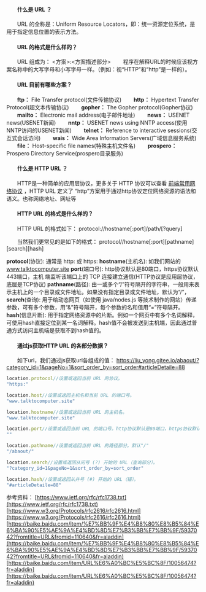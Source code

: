 #### &emsp;&emsp;什么是 URL ？
&emsp;&emsp;URL 的全称是：Uniform Resource Locators，即：统一资源定位系统，是用于指定信息位置的表示方法。

#### &emsp;&emsp;URL 的格式是什么样的？
&emsp;&emsp;URL 组成为： <方案>:<方案描述部分>
&emsp;&emsp;程序在解释URL的时候应该视方案名称中的大写字母和小写字母一样。（例如：视“HTTP”和“http”是一样的）。

#### &emsp;&emsp;URL 目前有哪些方案？
&emsp;&emsp;**ftp：** File Transfer protocol(文件传输协议)
&emsp;&emsp;**http：** Hypertext Transfer Protocol(超文本传输协议)
&emsp;&emsp;**gopher：** The Gopher protocol(Gopher协议)
&emsp;&emsp;**mailto：** Electronic mail address(电子邮件地址)
&emsp;&emsp;**news：** USENET news(USENET新闻)
&emsp;&emsp;**nntp：** USENET news using NNTP access(使用NNTP访问的USENET新闻)
&emsp;&emsp;**telnet：** Reference to interactive sessions(交互式会话访问)
&emsp;&emsp;**wais：** Wide Area Information Servers(广域信息服务系统)
&emsp;&emsp;**file：** Host-specific file names(特殊主机文件名)
&emsp;&emsp;**prospero：** Prospero Directory Service(prospero目录服务)

#### &emsp;&emsp;什么是 HTTP URL ？
&emsp;&emsp;HTTP是一种简单的应用层协议，更多关于 HTTP 协议可以查看 [前端常用网络协议](https://liu_yong.gitee.io/blogs/49/) ，HTTP  URL 定义了 “http”方案用于通过http协议定位网络资源的语法和语义。也称网络地址、网址等

#### &emsp;&emsp;HTTP URL 的格式是什么样的？
&emsp;&emsp;HTTP URL 的格式如下：
protocol://hostname[:port]/path/[?query]

&emsp;&emsp;当然我们更常见的是如下的格式：
protocol//hostname[:port][pathname][search][hash]

**protocol**(协议): 通常是 http: 或 https:
**hostname**(主机名): 如我们网站的 www.talktocomputer.site
**port**(端口号): http协议默认是80端口，https协议默认443端口，主机 端监听该端口上的 TCP 连接建立通信(HTTP协议是应用层协议，底层是TCP协议)
**pathname**(路径): 由一或多个“/”符号隔开的字符串，一般用来表示主机上的一个目录或文件地址。如果没有指定目录或文件地址，默认为“/”，
**search**(查询): 用于给动态网页（如使用 java/nodes.js 等技术制作的网站）传递参数，可有多个参数，用“&”符号隔开，每个参数的名和值用“=”符号隔开。
**hash**(信息片断): 用于指定网络资源中的片断。例如一个网页中有多个名词解释，可使用hash直接定位到某一名词解释。hash值不会被发送到主机端，因此通过普通方式访问主机端是获取不到hash值的。

#### &emsp;&emsp;通过js获取HTTP URL 的各部分数据？
&emsp;&emsp;如下url，我们通过js获取url各组成的值：
https://liu_yong.gitee.io/abaout/?category_id=1&pageNo=1&sort_order_by=sort_order#articleDetaile=88
```javascript
location.protocol//设置或返回当前 URL 的协议。
"https:"

location.host//设置或返回主机名和当前 URL 的端口号。
"www.talktocomputer.site"

location.hostname//设置或返回当前 URL 的主机名。
"www.talktocomputer.site"

location.port//设置或返回当前 URL 的端口号。http协议默认是80端口，https协议默认443端口，默认端口返回空字符串
""

location.pathname//设置或返回当前 URL 的路径部分。默认"/"
"/abaout/"

location.search//设置或返回从问号 (?) 开始的 URL（查询部分）。
"?category_id=1&pageNo=1&sort_order_by=sort_order"

location.hash//设置或返回从井号 (#) 开始的 URL（锚）。
"#articleDetaile=88"
```

参考资料：
[https://www.ietf.org/rfc/rfc1738.txt](https://www.ietf.org/rfc/rfc1738.txt)
[https://www.w3.org/Protocols/rfc2616/rfc2616.html](https://www.w3.org/Protocols/rfc2616/rfc2616.html)
[https://baike.baidu.com/item/%E7%BB%9F%E4%B8%80%E8%B5%84%E6%BA%90%E5%AE%9A%E4%BD%8D%E7%B3%BB%E7%BB%9F/5937042?fromtitle=URL&fromid=110640&fr=aladdin](https://baike.baidu.com/item/%E7%BB%9F%E4%B8%80%E8%B5%84%E6%BA%90%E5%AE%9A%E4%BD%8D%E7%B3%BB%E7%BB%9F/5937042?fromtitle=URL&fromid=110640&fr=aladdin)
[https://baike.baidu.com/item/URL%E6%A0%BC%E5%BC%8F/10056474?fr=aladdin](https://baike.baidu.com/item/URL%E6%A0%BC%E5%BC%8F/10056474?fr=aladdin)
